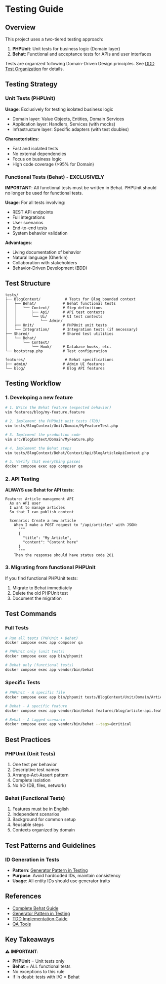 # Testing Guide

## Overview

This project uses a two-tiered testing approach:

1.  **PHPUnit**: Unit tests for business logic (Domain layer)
2.  **Behat**: Functional and acceptance tests for APIs and user interfaces

Tests are organized following Domain-Driven Design principles. See [DDD Test Organization](./ddd-test-organization.md) for details.

## Testing Strategy

### Unit Tests (PHPUnit)

**Usage**: Exclusively for testing isolated business logic
- Domain layer: Value Objects, Entities, Domain Services
- Application layer: Handlers, Services (with mocks)
- Infrastructure layer: Specific adapters (with test doubles)

**Characteristics**:
- Fast and isolated tests
- No external dependencies
- Focus on business logic
- High code coverage (>95% for Domain)

### Functional Tests (Behat) - EXCLUSIVELY

**IMPORTANT**: All functional tests must be written in Behat. PHPUnit should no longer be used for functional tests.

**Usage**: For all tests involving:
- REST API endpoints
- Full integrations
- User scenarios
- End-to-end tests
- System behavior validation

**Advantages**:
- Living documentation of behavior
- Natural language (Gherkin)
- Collaboration with stakeholders
- Behavior-Driven Development (BDD)

## Test Structure

```
tests/
├── BlogContext/           # Tests for Blog bounded context
│   ├── Behat/            # Behat functional tests
│   │   └── Context/      # Step definitions
│   │       ├── Api/      # API test contexts
│   │       └── Ui/       # UI test contexts
│   │           └── Admin/
│   ├── Unit/             # PHPUnit unit tests
│   └── Integration/      # Integration tests (if necessary)
├── Shared/               # Shared test utilities
│   └── Behat/
│       └── Context/
│           └── Hook/     # Database hooks, etc.
└── bootstrap.php         # Test configuration

features/                  # Behat specifications
├── admin/                # Admin UI features
└── blog/                 # Blog API features
```

## Testing Workflow

### 1. Developing a new feature

```bash
# 1. Write the Behat feature (expected behavior)
vim features/blog/my-feature.feature

# 2. Implement the PHPUnit unit tests (TDD)
vim tests/BlogContext/Unit/Domain/MyFeatureTest.php

# 3. Implement the production code
vim src/BlogContext/Domain/MyFeature.php

# 4. Implement the Behat steps
vim tests/BlogContext/Behat/Context/Api/BlogArticleApiContext.php

# 5. Verify that everything passes
docker compose exec app composer qa
```

### 2. API Testing

**ALWAYS use Behat for API tests**:

```gherkin
Feature: Article management API
  As an API user
  I want to manage articles
  So that I can publish content

  Scenario: Create a new article
    When I make a POST request to "/api/articles" with JSON:
      """
      {
        "title": "My Article",
        "content": "Content here"
      }
      """
    Then the response should have status code 201
```

### 3. Migrating from functional PHPUnit

If you find functional PHPUnit tests:
1.  Migrate to Behat immediately
2.  Delete the old PHPUnit test
3.  Document the migration

## Test Commands

### Full Tests
```bash
# Run all tests (PHPUnit + Behat)
docker compose exec app composer qa

# PHPUnit only (unit tests)
docker compose exec app bin/phpunit

# Behat only (functional tests)
docker compose exec app vendor/bin/behat
```

### Specific Tests
```bash
# PHPUnit - A specific file
docker compose exec app bin/phpunit tests/BlogContext/Unit/Domain/ArticleTest.php

# Behat - A specific feature
docker compose exec app vendor/bin/behat features/blog/article-api.feature

# Behat - A tagged scenario
docker compose exec app vendor/bin/behat --tags=@critical
```

## Best Practices

### PHPUnit (Unit Tests)
1.  One test per behavior
2.  Descriptive test names
3.  Arrange-Act-Assert pattern
4.  Complete isolation
5.  No I/O (DB, files, network)

### Behat (Functional Tests)
1.  Features must be in English
2.  Independent scenarios
3.  Background for common setup
4.  Reusable steps
5.  Contexts organized by domain

## Test Patterns and Guidelines

### ID Generation in Tests
- **Pattern**: [Generator Pattern in Testing](@docs/reference/generator-pattern-testing.md)
- **Purpose**: Avoid hardcoded IDs, maintain consistency
- **Usage**: All entity IDs should use generator traits

## References

- [Complete Behat Guide](behat-guide.md)
- [Generator Pattern in Testing](@docs/reference/generator-pattern-testing.md)
- [TDD Implementation Guide](@docs/agent/workflows/tdd-implementation-guide.md)
- [QA Tools](@docs/agent/instructions/qa-tools.md)

## Key Takeaways

⚠️ **IMPORTANT**:
- **PHPUnit** = Unit tests only
- **Behat** = ALL functional tests
- No exceptions to this rule
- If in doubt: tests with I/O = Behat
